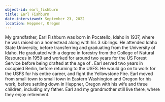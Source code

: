 ```yaml
---
object-id: earl_fishburn
title: Earl Fishburn
date-interviewed: September 23, 2022
location: Heppner, Oregon
---
```

My grandfather, Earl Fishburn was born in Pocatello, Idaho in 1937, where he was raised on a homestead along with his 3 siblings. He attended Idaho State University, before transferring and graduating from the University of Idaho. He graduated with a degree in forestry from the College of Natural Resources in 1959 and worked for around two years for the US Forest Service before being drafted at the age of . Earl served two years in occupied Berlin, before returning to the USFS. He would go on to work for the USFS for his entire career, and fight the Yellowstone Fire. Earl moved from small town to small town in Eastern Washington and Oregon for his work, before settling down in Heppner, Oregon with his wife and three children, including my father. Earl and my grandmother still live there, where they enjoy retirement. 

